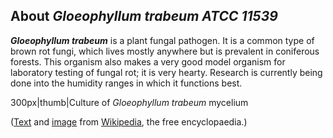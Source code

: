 About *Gloeophyllum trabeum ATCC 11539* 
---------------------------------------



***Gloeophyllum trabeum*** is a plant fungal pathogen. It is a common
type of brown rot fungi, which lives mostly anywhere but is prevalent in
coniferous forests. This organism also makes a very good model organism
for laboratory testing of fungal rot; it is very hearty. Research is
currently being done into the humidity ranges in which it functions
best.

300px\|thumb\|Culture of *Gloeophyllum trabeum* mycelium

([Text](http://en.wikipedia.org/wiki/Gloeophyllum_trabeum) and
[image](http://commons.wikimedia.org/wiki/File:Gloeophyllum_sepiarium_-_20070610-01.jpg)
from [Wikipedia](http://en.wikipedia.org/), the free encyclopaedia.)
